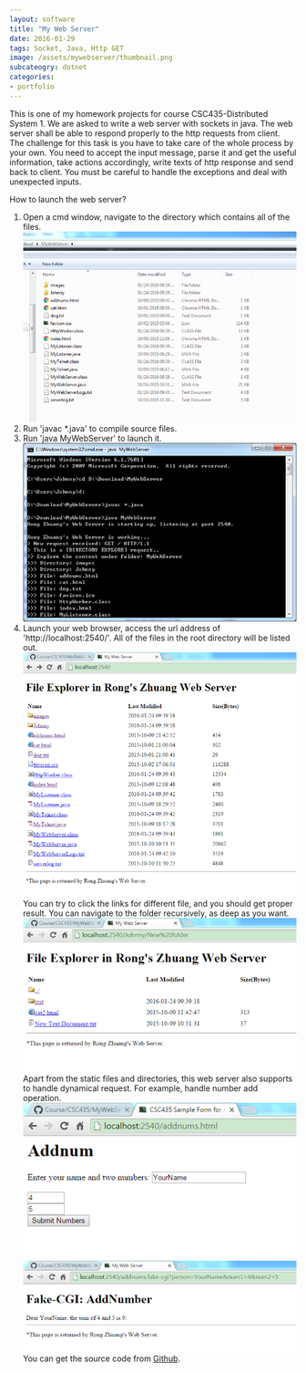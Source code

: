 ```yaml
---
layout: software
title: "My Web Server"
date: 2016-01-29
tags: Socket, Java, Http GET
image: /assets/mywebserver/thumbnail.png
subcateogry: dotnet
categories:
- portfolio
---
```


This is one of my homework projects for course CSC435-Distributed System 1. We are asked to write a web server with sockets in java. The web server shall be able to respond properly to the http requests from client. The challenge for this task is you have to take care of the whole process by your own. You need to accept the input message, parse it and get the useful information, take actions accordingly, write texts of http response and send back to client. You must be careful to handle the exceptions and deal with unexpected inputs.  

How to launch the web server?  
1. Open a cmd window, navigate to the directory which contains all of the files.  
![root](/assets/mywebserver/root.png "root")  
2. Run 'javac \*.java' to compile source files.  
3. Run 'java MyWebServer' to launch it.  
![startserver](/assets/mywebserver/startserver.png "startserver")  
4. Launch your web browser, access the url address of 'http://localhost:2540/'. All of the files in the root directory will be listed out.      
![webserver](/assets/mywebserver/webserver.png "webserver")  
You can try to click the links for different file, and you should get proper result.  You can navigate to the folder recursively, as deep as you want.  
![recursive](/assets/mywebserver/recursive.png "recursive")  
Apart from the static files and directories, this web server also supports to handle dynamical request. For example, handle number add operation.  
![cgi](/assets/mywebserver/cgi.png "cgi")  
![cgiresult](/assets/mywebserver/cgiresult.png "cgiresult")  
You can get the source code from [Github](https://github.com/jojozhuang/Course/tree/master/CSC435/MyWebServer "Source Code").
